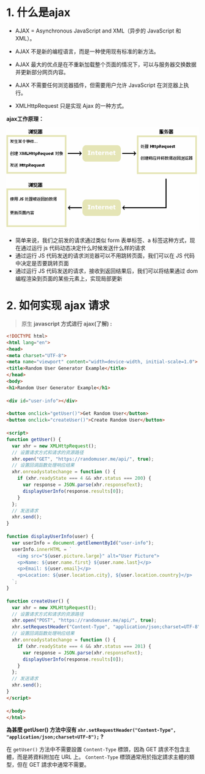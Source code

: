 # 1. 什么是ajax

+ AJAX = Asynchronous JavaScript and XML（异步的 JavaScript 和 XML）。

+ AJAX 不是新的编程语言，而是一种使用现有标准的新方法。

+ AJAX 最大的优点是在不重新加载整个页面的情况下，可以与服务器交换数据并更新部分网页内容。

+ AJAX 不需要任何浏览器插件，但需要用户允许 JavaScript 在浏览器上执行。

+ XMLHttpRequest 只是实现 Ajax 的一种方式。

**ajax工作原理：**

![](images/image_bjXPJoLb6a-1690508517199.png)

+ 简单来说，我们之前发的请求通过类似 form 表单标签、a 标签这种方式，现在通过运行 js 代码动态决定什么时候发送什么样的请求
+ 通过运行 JS 代码发送的请求浏览器可以不用跳转页面，我们可以在 JS 代码中决定是否要跳转页面
+ 通过运行 JS 代码发送的请求，接收到返回结果后，我们可以将结果通过 dom 编程渲染到页面的某些元素上，实现局部更新

# 2. 如何实现 ajax 请求

> 原生 **javascript 方式进行 ajax(了解) :**

``` html
<!DOCTYPE html>
<html lang="en">
<head>
<meta charset="UTF-8">
<meta name="viewport" content="width=device-width, initial-scale=1.0">
<title>Random User Generator Example</title>
</head>
<body>
<h1>Random User Generator Example</h1>

<div id="user-info"></div>

<button onclick="getUser()">Get Random User</button>
<button onclick="createUser()">Create Random User</button>

<script>
function getUser() {
  var xhr = new XMLHttpRequest();
  // 设置请求方式和请求的资源路径
  xhr.open("GET", "https://randomuser.me/api/", true);
  // 设置回调函数处理响应结果
  xhr.onreadystatechange = function () {
    if (xhr.readyState === 4 && xhr.status === 200) {
      var response = JSON.parse(xhr.responseText);
      displayUserInfo(response.results[0]);
    }
  };
  // 发送请求
  xhr.send();
}

function displayUserInfo(user) {
  var userInfo = document.getElementById("user-info");
  userInfo.innerHTML = `
    <img src="${user.picture.large}" alt="User Picture">
    <p>Name: ${user.name.first} ${user.name.last}</p>
    <p>Email: ${user.email}</p>
    <p>Location: ${user.location.city}, ${user.location.country}</p>
  `;
}

function createUser() {
  var xhr = new XMLHttpRequest();
  // 设置请求方式和请求的资源路径
  xhr.open("POST", "https://randomuser.me/api/", true);
  xhr.setRequestHeader("Content-Type", "application/json;charset=UTF-8");
  // 设置回调函数处理响应结果
  xhr.onreadystatechange = function () {
    if (xhr.readyState === 4 && xhr.status === 201) {
      var response = JSON.parse(xhr.responseText);
      displayUserInfo(response.results[0]);
    }
  };
  // 发送请求
  xhr.send();
}
</script>

</body>
</html>
```

**為甚麼 getUser() 方法中沒有 `xhr.setRequestHeader("Content-Type", "application/json;charset=UTF-8");` ?**

在 `getUser()` 方法中不需要設置 `Content-Type` 標頭，因為 GET 請求不包含主體，而是將資料附加在 URL 上。 `Content-Type` 標頭通常用於指定請求主體的類型，但在 GET 請求中通常不需要。


